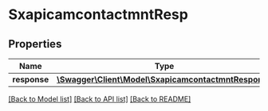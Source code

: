# SxapicamcontactmntResp

## Properties
Name | Type | Description | Notes
------------ | ------------- | ------------- | -------------
**response** | [**\Swagger\Client\Model\SxapicamcontactmntResponse**](SxapicamcontactmntResponse.md) |  | [optional] 

[[Back to Model list]](../README.md#documentation-for-models) [[Back to API list]](../README.md#documentation-for-api-endpoints) [[Back to README]](../README.md)


